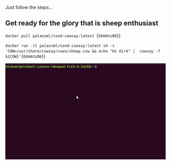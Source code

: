 Just follow the steps...

## Get ready for the glory that is sheep enthusiast

`docker pull palassml/cond-cowsay:latest `{{execute}}

`docker run -it palassml/cond-cowsay:latest sh -c 'COW=/usr/share/cowsay/cows/sheep.cow && echo "Hi Kirk" |  cowsay -f ${COW}'`{{execute}}

![cowsay toolF](https://raw.githubusercontent.com/MxNxPx/katacoda-scenarios/master/sheep-enthusiast/cowsay.gif)


